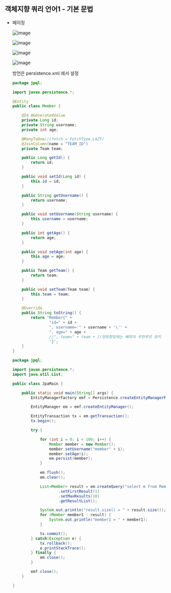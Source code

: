 ## **객체지향 쿼리 언어1 - 기본 문법**
  * 페이징
    
    ![image](https://user-images.githubusercontent.com/79301439/174767307-38dc197d-02de-414f-b467-00f58f015261.png)
    
    ![image](https://user-images.githubusercontent.com/79301439/174767386-e1f7007c-ebce-46ec-8ae4-28e11ad4d2c6.png)
    
    ![image](https://user-images.githubusercontent.com/79301439/174767501-f43695d9-9474-4cc4-8321-ce206699f982.png)
    
    ![image](https://user-images.githubusercontent.com/79301439/174767564-3553e089-5d41-4555-a57c-41fd143057ba.png)
    
    방언은 persistence.xml 에서 설정
    
    ```java
    package jpql;

    import javax.persistence.*;

    @Entity
    public class Member {

        @Id @GeneratedValue
        private Long id;
        private String username;
        private int age;

        @ManyToOne//(fetch = FetchType.LAZY)
        @JoinColumn(name = "TEAM_ID")
        private Team team;

        public Long getId() {
            return id;
        }

        public void setId(Long id) {
            this.id = id;
        }

        public String getUsername() {
            return username;
        }

        public void setUsername(String username) {
            this.username = username;
        }

        public int getAge() {
            return age;
        }

        public void setAge(int age) {
            this.age = age;
        }

        public Team getTeam() {
            return team;
        }

        public void setTeam(Team team) {
            this.team = team;
        }

        @Override
        public String toString() {
            return "Member{" +
                    "id=" + id +
                    ", username='" + username + '\'' +
                    ", age=" + age +
                    //", team=" + team + //양방향일때는 빼줘야 무한루프 방지
                    '}';
        }
    }
    ```
    
    ```java
    package jpql;

    import javax.persistence.*;
    import java.util.List;

    public class JpaMain {

        public static void main(String[] args) {
            EntityManagerFactory emf = Persistence.createEntityManagerFactory("hello");

            EntityManager em = emf.createEntityManager();

            EntityTransaction tx = em.getTransaction();
            tx.begin();

            try {

                for (int i = 0; i < 100; i++) {
                    Member member = new Member();
                    member.setUsername("member" + i);
                    member.setAge(i);
                    em.persist(member);
                }

                em.flush();
                em.clear();

                List<Member> result = em.createQuery("select m from Member m order by m.age desc", Member.class)
                        .setFirstResult(1)
                        .setMaxResults(10)
                        .getResultList();

                System.out.println("result.size() = " + result.size());
                for (Member member1 : result) {
                    System.out.println("member1 = " + member1);
                }

                tx.commit();
            } catch(Exception e) {
                tx.rollback();
                e.printStackTrace();
            } finally {
                em.close();
            }

            emf.close();
        }

    }
    ```
